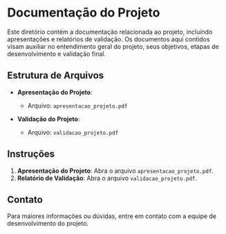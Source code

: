 # Documentação do Projeto

Este diretório contém a documentação relacionada ao projeto, incluindo apresentações e relatórios de validação. Os documentos aqui contidos visam auxiliar no entendimento geral do projeto, seus objetivos, etapas de desenvolvimento e validação final.

## Estrutura de Arquivos

- **Apresentação do Projeto**: 
  - Arquivo: `apresentacao_projeto.pdf`
  
- **Validação do Projeto**: 
  - Arquivo: `validacao_projeto.pdf`

## Instruções

1. **Apresentação do Projeto**: Abra o arquivo `apresentacao_projeto.pdf`.
2. **Relatório de Validação**: Abra o arquivo `validacao_projeto.pdf`.

## Contato

Para maiores informações ou dúvidas, entre em contato com a equipe de desenvolvimento do projeto.


